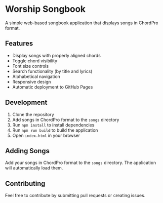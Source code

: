 # Worship Songbook

A simple web-based songbook application that displays songs in ChordPro format.

## Features

- Display songs with properly aligned chords
- Toggle chord visibility
- Font size controls
- Search functionality (by title and lyrics)
- Alphabetical navigation
- Responsive design
- Automatic deployment to GitHub Pages

## Development

1. Clone the repository
2. Add songs in ChordPro format to the `songs` directory
3. Run `npm install` to install dependencies
4. Run `npm run build` to build the application
5. Open `index.html` in your browser

## Adding Songs

Add your songs in ChordPro format to the `songs` directory. The application will automatically load them.

## Contributing

Feel free to contribute by submitting pull requests or creating issues. 